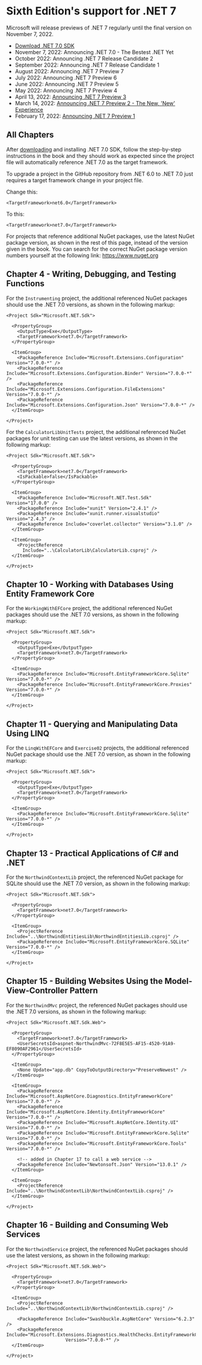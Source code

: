 # Sixth Edition's support for .NET 7
Microsoft will release previews of .NET 7 regularly until the final version on November 7, 2022.

- [Download .NET 7.0 SDK](https://dotnet.microsoft.com/download/dotnet/7.0)
- November 7, 2022: Announcing .NET 7.0 - The Bestest .NET Yet
- October 2022: Announcing .NET 7 Release Candidate 2
- September 2022: Announcing .NET 7 Release Candidate 1
- August 2022: Announcing .NET 7 Preview 7
- July 2022: Announcing .NET 7 Preview 6
- June 2022: Announcing .NET 7 Preview 5
- May 2022: Announcing .NET 7 Preview 4
- April 13, 2022: [Announcing .NET 7 Preview 3](https://devblogs.microsoft.com/dotnet/announcing-dotnet-7-preview-3/)
- March 14, 2022: [Announcing .NET 7 Preview 2 - The New, 'New' Experience](https://devblogs.microsoft.com/dotnet/announcing-dotnet-7-preview-2/)
- February 17, 2022: [Announcing .NET 7 Preview 1](https://devblogs.microsoft.com/dotnet/announcing-net-7-preview-1/)

## All Chapters
After [downloading](https://dotnet.microsoft.com/download/dotnet/7.0) and installing .NET 7.0 SDK, follow the step-by-step instructions in the book and they should work as expected since the project file will automatically reference .NET 7.0 as the target framework. 

To upgrade a project in the GitHub repository from .NET 6.0 to .NET 7.0 just requires a target framework change in your project file.

Change this:
```
<TargetFramework>net6.0</TargetFramework>
```
To this:
```
<TargetFramework>net7.0</TargetFramework>
```
For projects that reference additional NuGet packages, use the latest NuGet package version, as shown in the rest of this page, instead of the version given in the book. You can search for the correct NuGet package version numbers yourself at the following link: https://www.nuget.org

## Chapter 4 - Writing, Debugging, and Testing Functions
For the `Instrumenting` project, the additional referenced NuGet packages should use the .NET 7.0 versions, as shown in the following markup: 
```
<Project Sdk="Microsoft.NET.Sdk">

  <PropertyGroup>
    <OutputType>Exe</OutputType>
    <TargetFramework>net7.0</TargetFramework>
  </PropertyGroup>

  <ItemGroup>
    <PackageReference Include="Microsoft.Extensions.Configuration" Version="7.0.0-*" />
    <PackageReference Include="Microsoft.Extensions.Configuration.Binder" Version="7.0.0-*" />
    <PackageReference Include="Microsoft.Extensions.Configuration.FileExtensions" Version="7.0.0-*" />
    <PackageReference Include="Microsoft.Extensions.Configuration.Json" Version="7.0.0-*" />
  </ItemGroup>

</Project>
```
For the `CalculatorLibUnitTests` project, the additional referenced NuGet packages for unit testing can use the latest versions, as shown in the following markup:
```
<Project Sdk="Microsoft.NET.Sdk">

  <PropertyGroup>
    <TargetFramework>net7.0</TargetFramework>
    <IsPackable>false</IsPackable>
  </PropertyGroup>

  <ItemGroup>
    <PackageReference Include="Microsoft.NET.Test.Sdk" Version="17.0.0" />
    <PackageReference Include="xunit" Version="2.4.1" />
    <PackageReference Include="xunit.runner.visualstudio" Version="2.4.3" />
    <PackageReference Include="coverlet.collector" Version="3.1.0" />
  </ItemGroup>

  <ItemGroup>
    <ProjectReference 
      Include="..\CalculatorLib\CalculatorLib.csproj" />
  </ItemGroup>

</Project>
```
## Chapter 10 - Working with Databases Using Entity Framework Core
For the `WorkingWithEFCore` project, the additional referenced NuGet packages should use the .NET 7.0 versions, as shown in the following markup:
```
<Project Sdk="Microsoft.NET.Sdk">

  <PropertyGroup>
    <OutputType>Exe</OutputType>
    <TargetFramework>net7.0</TargetFramework>
  </PropertyGroup>

  <ItemGroup>
    <PackageReference Include="Microsoft.EntityFrameworkCore.Sqlite" Version="7.0.0-*" />
    <PackageReference Include="Microsoft.EntityFrameworkCore.Proxies" Version="7.0.0-*" />
  </ItemGroup>

</Project>
```
## Chapter 11 - Querying and Manipulating Data Using LINQ
For the `LinqWithEFCore` and `Exercise02` projects, the additional referenced NuGet package should use the .NET 7.0 version, as shown in the following markup:
```
<Project Sdk="Microsoft.NET.Sdk">

  <PropertyGroup>
    <OutputType>Exe</OutputType>
    <TargetFramework>net7.0</TargetFramework>
  </PropertyGroup>

  <ItemGroup>
    <PackageReference Include="Microsoft.EntityFrameworkCore.Sqlite" Version="7.0.0-*" />
  </ItemGroup>

</Project>
```
## Chapter 13 - Practical Applications of C# and .NET
For the `NorthwindContextLib` project, the referenced NuGet package for SQLite should use the .NET 7.0 version, as shown in the following markup:
```
<Project Sdk="Microsoft.NET.Sdk">

  <PropertyGroup>
    <TargetFramework>net7.0</TargetFramework>
  </PropertyGroup>

  <ItemGroup>
    <ProjectReference Include="..\NorthwindEntitiesLib\NorthwindEntitiesLib.csproj" />
    <PackageReference Include="Microsoft.EntityFrameworkCore.SQLite" Version="7.0.0-*" />
  </ItemGroup>

</Project>
```
## Chapter 15 - Building Websites Using the Model-View-Controller Pattern
For the `NorthwindMvc` project, the referenced NuGet packages should use the .NET 7.0 versions, as shown in the following markup:
```
<Project Sdk="Microsoft.NET.Sdk.Web">

  <PropertyGroup>
    <TargetFramework>net7.0</TargetFramework>
    <UserSecretsId>aspnet-NorthwindMvc-72F8E5E5-AF15-4520-91A9-EF8090AF2961</UserSecretsId>
  </PropertyGroup>

  <ItemGroup>
    <None Update="app.db" CopyToOutputDirectory="PreserveNewest" />
  </ItemGroup>

  <ItemGroup>
    <PackageReference Include="Microsoft.AspNetCore.Diagnostics.EntityFrameworkCore" Version="7.0.0-*" />
    <PackageReference Include="Microsoft.AspNetCore.Identity.EntityFrameworkCore" Version="7.0.0-*" />
    <PackageReference Include="Microsoft.AspNetCore.Identity.UI" Version="7.0.0-*" />
    <PackageReference Include="Microsoft.EntityFrameworkCore.Sqlite" Version="7.0.0-*" />
    <PackageReference Include="Microsoft.EntityFrameworkCore.Tools" Version="7.0.0-*" />
    
    <!-- added in Chapter 17 to call a web service -->
    <PackageReference Include="Newtonsoft.Json" Version="13.0.1" />
  </ItemGroup>

  <ItemGroup>
    <ProjectReference Include="..\NorthwindContextLib\NorthwindContextLib.csproj" />
  </ItemGroup>

</Project>
```

## Chapter 16 - Building and Consuming Web Services
For the `NorthwindService` project, the referenced NuGet packages should use the latest versions, as shown in the following markup:
```
<Project Sdk="Microsoft.NET.Sdk.Web">

  <PropertyGroup>
    <TargetFramework>net7.0</TargetFramework>
  </PropertyGroup>

  <ItemGroup>
    <ProjectReference Include="..\NorthwindContextLib\NorthwindContextLib.csproj" />

    <PackageReference Include="Swashbuckle.AspNetCore" Version="6.2.3" />
    <PackageReference Include="Microsoft.Extensions.Diagnostics.HealthChecks.EntityFrameworkCore" 
                      Version="7.0.0-*" />
  </ItemGroup>

</Project>
```
